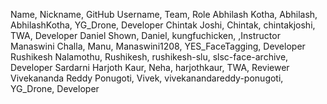 Name, Nickname, GitHub Username, Team, Role
Abhilash Kotha, Abhilash, AbhilashKotha, YG_Drone, Developer
Chintak Joshi, Chintak, chintakjoshi, TWA, Developer
Daniel Shown, Daniel, kungfuchicken, ,Instructor
Manaswini Challa, Manu, Manaswini1208, YES_FaceTagging, Developer
Rushikesh Nalamothu, Rushikesh, rushikesh-slu, slsc-face-archive, Developer
Sardarni Harjoth Kaur, Neha, harjothkaur, TWA, Reviewer
Vivekananda Reddy Ponugoti, Vivek, vivekanandareddy-ponugoti, YG_Drone, Developer